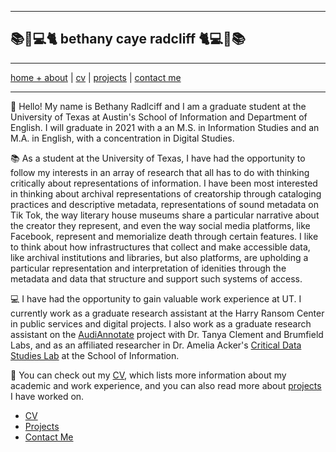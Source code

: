 ***
##  :books::honeybee::computer::cat2: bethany caye radcliff :cat2::computer::honeybee::books:
***

[home + about](index.md)  |     [cv](cv.md)    |    [projects](projects.md)   |    [contact me](contact.md)

***

:honeybee: Hello! My name is Bethany Radlciff and I am a graduate student at the University of Texas at Austin's School of Information and Department of English. I  will graduate in 2021 with a an M.S. in Information Studies and an M.A. in English, with a concentration in Digital Studies. 

:books: As a student at the University of Texas, I have had the opportunity to follow my interests in an array of research that all has to do with thinking critically about representations of information. I have been most interested in thinking about archival representations of creatorship through cataloging practices and descriptive metadata, representations of sound metadata on Tik Tok, the way literary house museums share a particular narrative about the creator they represent, and even the way social media platforms, like Facebook, represent and memorialize death through certain features. I like to think about how infrastructures that collect and make accessible data, like archival institutions and libraries, but also platforms, are upholding a particular representation and interpretation of idenities through the metadata and data that structure and support such systems of access. 

:computer: I have had the opportunity to gain valuable work experience at UT. I currently work as a graduate research assistant at the Harry Ransom Center in public services and digital projects. I also work as a graduate research assistant on the [AudiAnnotate](http://audiannotate.brumfieldlabs.com/) project with Dr. Tanya Clement and Brumfield Labs, and as an affiliated researcher in Dr. Amelia Acker's [Critical Data Studies Lab](https://data.ischool.utexas.edu/) at the School of Information. 

:file_folder: You can check out my [CV](cv.md), which lists more information about my academic and work experience, and you can also read more about [projects](projects.md) I have worked on.





* [CV](cv.md)
* [Projects](projects.md)
* [Contact Me](contact.md)
